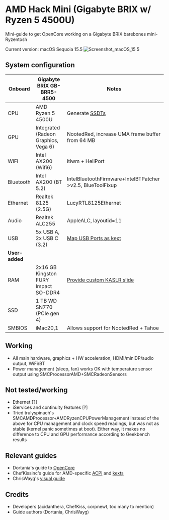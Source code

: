 # AMD Hack Mini (Gigabyte BRIX w/ Ryzen 5 4500U)
Mini-guide to get OpenCore working on a Gigabyte BRIX barebones mini-Ryzentosh

Current version: macOS Sequoia 15.5
![Screenshot_macOS_15 5](https://github.com/user-attachments/assets/8cf26a1a-75fa-4935-93a0-ba7ccc59e960)

## System configuration
| Onboard | Gigabyte BRIX GB-BRR5-4500 | Notes |
| --- | --- | --- |
| CPU | AMD Ryzen 5 4500U | Generate [SSDTs](https://github.com/corpnewt/SSDTTime) |
| GPU | Integrated (Radeon Graphics, Vega 6) | NootedRed, increase UMA frame buffer from 64 MB |
| WiFi | Intel AX200 (Wifi6) | itlwm + HeliPort |
| Bluetooth | Intel AX200 (BT 5.2) | IntelBluetoothFirmware+IntelBTPatcher >v2.5, BlueToolFixup |
| Ethernet | Realtek 8125 (2.5G) | LucyRTL8125Ethernet |
| Audio | Realtek ALC255 | AppleALC, layoutid=11 |
| USB | 5x USB A, 2x USB C (3.2) | [Map USB Ports as kext](https://github.com/USBToolBox/tool) |
| **User-added** |
| RAM | 2x16 GB Kingston FURY Impact SO-DDR4 | [Provide custom KASLR slide](https://dortania.github.io/OpenCore-Install-Guide/extras/kaslr-fix.html) |
| SSD | 1 TB WD SN770 (PCIe gen 4) | |
| SMBIOS | iMac20,1 | Allows support for NootedRed + Tahoe |

## Working
-	All main hardware, graphics + HW acceleration, HDMI/miniDP/audio output, WiFi/BT
-	Power management (sleep, fan) works OK with temperature sensor output using SMCProcessorAMD+SMCRadeonSensors

## Not tested/working
-	Ethernet [?]
-	iServices and continuity features [?]
-	Tried trulyspinach's SMCAMDProcessor+AMDRyzenCPUPowerManagement instead of the above for CPU management and clock speed readings, but was not as stable (kernel panic sometimes at boot). Either way, it makes no difference to CPU and GPU performance according to Geekbench results

## Relevant guides
-	Dortania's guide to [OpenCore](https://dortania.github.io/OpenCore-Install-Guide/)
-	ChefKissinc's guide for AMD-specific [ACPI](https://chefkissinc.github.io/guides/hackintosh/gathering-files/acpi/) and [kexts](https://chefkissinc.github.io/guides/hackintosh/gathering-files/kexts/)
-	ChrisWayg's [visual guide](https://chriswayg.gitbook.io/opencore-visual-beginners-guide)

## Credits
-	Developers (acidanthera, ChefKiss, corpnewt, too many to mention)
-	Guide authors (Dortania, ChrisWayg)

